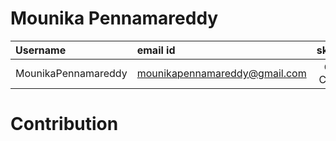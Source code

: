 # Mounika Pennamareddy

| Username | email id | skills |
| :----- | :-------- | :----------------: |
| MounikaPennamareddy | mounikapennamareddy@gmail.com | C, C++ |

# Contribution
